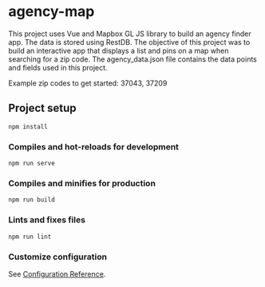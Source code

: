 # agency-map
This project uses Vue and Mapbox GL JS library to build an agency finder app. The data is stored using RestDB. The objective of this project was to build an interactive app that displays a list and pins on a map when searching for a zip code. The agency_data.json file contains the data points and fields used in this project. 

Example zip codes to get started: 
37043,
37209

## Project setup
```
npm install
```

### Compiles and hot-reloads for development
```
npm run serve
```

### Compiles and minifies for production
```
npm run build
```

### Lints and fixes files
```
npm run lint
```

### Customize configuration
See [Configuration Reference](https://cli.vuejs.org/config/).
